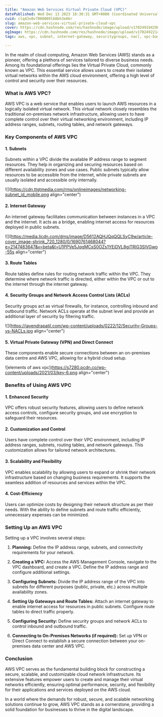 ```yaml
---
title: "Amazon Web Services Virtual Private Cloud (VPC)"
datePublished: Wed Dec 13 2023 18:30:31 GMT+0000 (Coordinated Universal Time)
cuid: clq43x0v7000009l68bh3e66r
slug: amazon-web-services-virtual-private-cloud-vpc
cover: https://cdn.hashnode.com/res/hashnode/image/upload/v1702491942982/45b9f53a-57c1-4f56-87dd-2a81e8066e76.jpeg
ogImage: https://cdn.hashnode.com/res/hashnode/image/upload/v1702492214228/68175880-b0c1-4ce2-b92b-82f8249f44da.jpeg
tags: aws, vpc, subnet, internet-gateway, securitygroups, nacl, vpc-basics

---
```


In the realm of cloud computing, Amazon Web Services (AWS) stands as a pioneer, offering a plethora of services tailored to diverse business needs. Among its foundational offerings lies the Virtual Private Cloud, commonly known as VPC. This essential service allows users to create their isolated virtual networks within the AWS cloud environment, offering a high level of control and security over their resources.

### **What is AWS VPC?**

AWS VPC is a web service that enables users to launch AWS resources in a logically isolated virtual network. This virtual network closely resembles the traditional on-premises network infrastructure, allowing users to have complete control over their virtual networking environment, including IP address ranges, subnets, routing tables, and network gateways.

### **Key Components of AWS VPC**

#### 1\. Subnets

Subnets within a VPC divide the available IP address range to segment resources. They help in organizing and securing resources based on different availability zones and use cases. Public subnets typically allow resources to be accessible from the internet, while private subnets are usually isolated and accessible only internally.

![](https://cdn.ttgtmedia.com/rms/onlineimages/networking-subnet_id_mobile.png align="center")

#### 2\. Internet Gateway

An internet gateway facilitates communication between instances in a VPC and the internet. It acts as a bridge, enabling internet access for resources deployed in public subnets.

![](https://media.licdn.com/dms/image/D5612AQHJQqQQLSyC9w/article-cover_image-shrink_720_1280/0/1690761468044?e=2147483647&v=beta&t=U1PPVe5JqgMCsS0OZs1YEjDVL8gjTRlG3SIVGwo-55s align="center")

#### 3\. Route Tables

Route tables define rules for routing network traffic within the VPC. They determine where network traffic is directed, either within the VPC or out to the internet through the internet gateway.

#### 4\. Security Groups and Network Access Control Lists (ACLs)

Security groups act as virtual firewalls, for instance, controlling inbound and outbound traffic. Network ACLs operate at the subnet level and provide an additional layer of security by filtering traffic.

![](https://jayendrapatil.com/wp-content/uploads/0222/12/Security-Groups-vs-NACLs.jpg align="center")

#### 5\. Virtual Private Gateway (VPN) and Direct Connect

These components enable secure connections between an on-premises data centre and AWS VPC, allowing for a hybrid cloud setup.

![elements of aws vpc](https://s7280.pcdn.co/wp-content/uploads/2021/03/key-6.png align="center")

### **Benefits of Using AWS VPC**

#### 1\. Enhanced Security

VPC offers robust security features, allowing users to define network access controls, configure security groups, and use encryption to safeguard their resources.

#### 2\. Customization and Control

Users have complete control over their VPC environment, including IP address ranges, subnets, routing tables, and network gateways. This customization allows for tailored network architectures.

#### 3\. Scalability and Flexibility

VPC enables scalability by allowing users to expand or shrink their network infrastructure based on changing business requirements. It supports the seamless addition of resources and services within the VPC.

#### 4\. Cost-Efficiency

Users can optimize costs by designing their network structure as per their needs. With the ability to define subnets and route traffic efficiently, unnecessary expenses can be minimized.

### **Setting Up an AWS VPC**

Setting up a VPC involves several steps:

1. **Planning:** Define the IP address range, subnets, and connectivity requirements for your network.
    
2. **Creating a VPC:** Access the AWS Management Console, navigate to the VPC dashboard, and create a VPC. Define the IP address range and configure additional settings.
    
3. **Configuring Subnets:** Divide the IP address range of the VPC into subnets for different purposes (public, private, etc.) across multiple availability zones.
    
4. **Setting Up Gateways and Route Tables:** Attach an internet gateway to enable internet access for resources in public subnets. Configure route tables to direct traffic properly.
    
5. **Configuring Security:** Define security groups and network ACLs to control inbound and outbound traffic.
    
6. **Connecting to On-Premises Networks (if required):** Set up VPN or Direct Connect to establish a secure connection between your on-premises data center and AWS VPC.
    

### **Conclusion**

AWS VPC serves as the fundamental building block for constructing a secure, scalable, and customizable cloud network infrastructure. Its extensive features empower users to create and manage their virtual networks efficiently, ensuring optimal performance, security, and flexibility for their applications and services deployed on the AWS cloud.

In a world where the demands for robust, secure, and scalable networking solutions continue to grow, AWS VPC stands as a cornerstone, providing a solid foundation for businesses to thrive in the digital landscape.